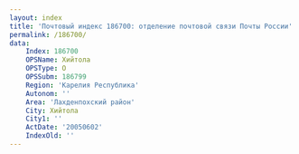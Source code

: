 ```yaml
---
layout: index
title: 'Почтовый индекс 186700: отделение почтовой связи Почты России'
permalink: /186700/
data:
    Index: 186700
    OPSName: Хийтола
    OPSType: О
    OPSSubm: 186799
    Region: 'Карелия Республика'
    Autonom: ''
    Area: 'Лахденпохский район'
    City: Хийтола
    City1: ''
    ActDate: '20050602'
    IndexOld: ''
---
```

